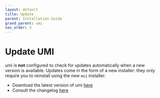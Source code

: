 ```yaml
---
layout: default
title: Update
parent: Installation Guide
grand_parent: umi
nav_order: 3
---
```


# Update UMI

umi is **not** configured to check for updates automatically when a new version is
available. Updates come in the form of a new installer: they only require you to reinstall
using the new `msi` installer:

- Download the latest version of umi
  [here](https://umireleases.blob.core.windows.net/latest-release/UMI.msi)
- Consult the changelog
  [here](https://umireleases.blob.core.windows.net/latest-release/CHANGELOG.txt)

